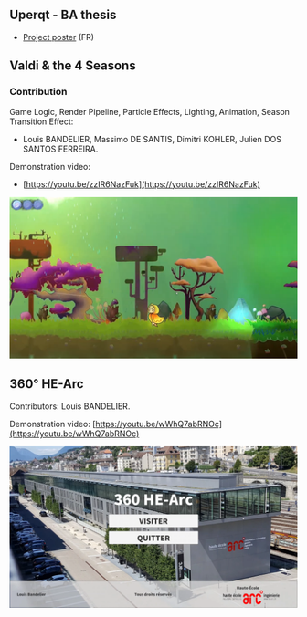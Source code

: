 ## Uperqt - BA thesis
- [Project poster](uperqt_poster.pdf) (FR)

## Valdi & the 4 Seasons
### Contribution
Game Logic, Render Pipeline, Particle Effects, Lighting, Animation, Season Transition Effect:
- Louis BANDELIER, Massimo DE SANTIS, Dimitri KOHLER, Julien DOS SANTOS FERREIRA.

Demonstration video:
- [https://youtu.be/zzIR6NazFuk](https://youtu.be/zzIR6NazFuk)

![Valdi & the 4 Seasons](valdi_cover.png)

## 360° HE-Arc
Contributors: Louis BANDELIER.

Demonstration video: [https://youtu.be/wWhQ7abRNOc](https://youtu.be/wWhQ7abRNOc)

![360° HE-Arc](360_hearc_cover.png)
